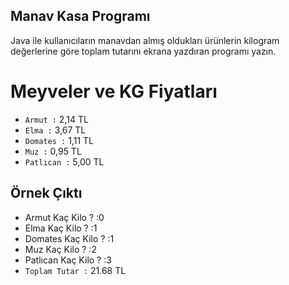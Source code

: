 ## Manav Kasa Programı

Java ile kullanıcıların manavdan almış oldukları ürünlerin kilogram değerlerine göre toplam tutarını ekrana yazdıran programı yazın.

# Meyveler ve KG Fiyatları

- `Armut :` 2,14 TL 
- `Elma :` 3,67 TL 
- `Domates :` 1,11 TL 
- `Muz :` 0,95 TL 
- `Patlıcan :` 5,00 TL

## Örnek Çıktı

- Armut Kaç Kilo ? :0
- Elma Kaç Kilo ? :1
- Domates Kaç Kilo ? :1
- Muz Kaç Kilo ? :2
- Patlıcan Kaç Kilo ? :3
- `Toplam Tutar :` 21.68 TL


